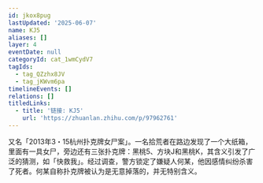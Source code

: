 ```yaml
---
id: jkox8pug
lastUpdated: '2025-06-07'
name: KJ5
aliases: []
layer: 4
eventDate: null
categoryId: cat_1wmCydV7
tagIds:
  - tag_QZzhx8JV
  - tag_jKWvm6pa
timelineEvents: []
relations: []
titledLinks:
  - title: '链接: KJ5'
    url: 'https://zhuanlan.zhihu.com/p/97962761'
---
```

又名「2013年3・15杭州扑克牌女尸案」。一名拾荒者在路边发现了一个大纸箱，里面有一具女尸，旁边还有三张扑克牌：黑桃5、方块J和黑桃K，其含义引发了广泛的猜测，如「快救我」。经过调查，警方锁定了嫌疑人何某，他因感情纠纷杀害了死者。何某自称扑克牌被认为是无意掉落的，并无特别含义。
